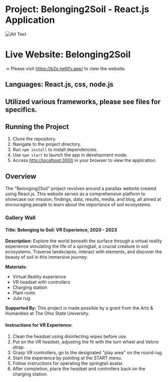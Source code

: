 # Project: Belonging2Soil - React.js Application
![Alt Text](https://media.giphy.com/media/deBoZEzkDxtSKykEhG/giphy.gif)

# Live Website: Belonging2Soil 
-> Please visit https://b2s.netlify.app/ to view the website.
## Languages: React.js, css, node.js 
## Utilized various frameworks, please see files for specifics.
## Running the Project

1. Clone the repository.
2. Navigate to the project directory.
3. Run `npm install` to install dependencies.
4. Use `npm start` to launch the app in development mode.
5. Access [http://localhost:3000](http://localhost:3000) in your browser to view the application.

## Overview

The "Belonging2Soil" project revolves around a parallax website created using React.js. This website serves as a comprehensive platform to showcase our mission, findings, data, results, media, and blog, all aimed at encouraging people to learn about the importance of soil ecosystems.

### Gallery Wall

#### Title: Belonging to Soil: VR Experience, 2020 - 2023

**Description:**
Explore the world beneath the surface through a virtual reality experience simulating the life of a springtail, a crucial creature in soil ecosystems. Traverse landscapes, interact with elements, and discover the beauty of soil in this immersive journey.

**Materials:**
- Virtual Reality experience
- VR headset with controllers
- Charging station
- Plant roots
- Jute rug

**Supported By:**
This project is made possible by a grant from the Arts & Humanities at The Ohio State University.

#### Instructions for VR Experience:

1. Clean the headset using disinfecting wipes before use.
2. Put on the VR headset, adjusting the fit with the turn wheel and Velcro strap.
3. Grasp VR controllers, go to the designated "play area" on the round rug.
4. Start the experience by pointing at the START menu.
5. Follow instructions for operating the springtail avatar.
6. After completion, place the headset and controllers back on the charging station.
